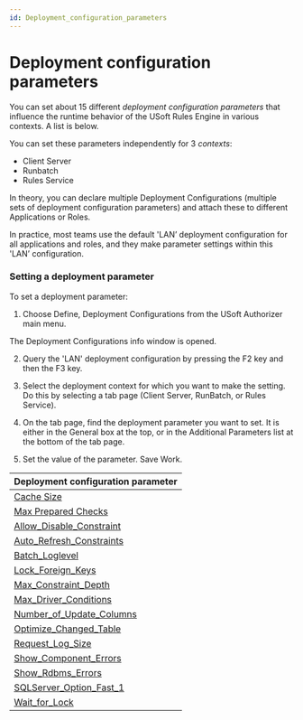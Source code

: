 ```yaml
---
id: Deployment_configuration_parameters
---
```


# Deployment configuration parameters

You can set about 15 different *deployment configuration parameters* that influence the runtime behavior of the USoft Rules Engine in various contexts. A list is below.

You can set these parameters independently for 3 *contexts*:

- Client Server
- Runbatch
- Rules Service

In theory, you can declare multiple Deployment Configurations (multiple sets of deployment configuration parameters) and attach these to different Applications or Roles.

In practice, most teams use the default 'LAN’ deployment configuration for all applications and roles, and they make parameter settings within this 'LAN’ configuration.

### Setting a deployment parameter

To set a deployment parameter:

1. Choose Define, Deployment Configurations from the USoft Authorizer main menu.

The Deployment Configurations info window is opened.

2. Query the 'LAN' deployment configuration by pressing the F2 key and then the F3 key.

3. Select the deployment context for which you want to make the setting. Do this by selecting a tab page (Client Server, RunBatch, or Rules Service).

4. On the tab page, find the deployment parameter you want to set. It is either in the General box at the top, or in the Additional Parameters list at the bottom of the tab page.

5. Set the value of the parameter. Save Work.

|**Deployment configuration parameter**|
|--------|
|[Cache Size](/Authorisation_and_access/Deployment_configurations/Cache_Size.md)|
|[Max Prepared Checks](/Authorisation_and_access/Deployment_configurations/Max_Prepared_Checks.md)|
|[Allow_Disable_Constraint](/Authorisation_and_access/Deployment_configurations/Allow_Disable_Constraint.md)|
|[Auto_Refresh_Constraints](/Authorisation_and_access/Deployment_configurations/Auto_Refresh_Constraints.md)|
|[Batch_Loglevel](/Authorisation_and_access/Deployment_configurations/Batch_Loglevel.md)|
|[Lock_Foreign_Keys](/Authorisation_and_access/Deployment_configurations/Lock_Foreign_Keys.md)|
|[Max_Constraint_Depth](/Authorisation_and_access/Deployment_configurations/Max_Constraint_Depth.md)|
|[Max_Driver_Conditions](/Authorisation_and_access/Deployment_configurations/Max_Driver_Conditions.md)|
|[Number_of_Update_Columns](/Authorisation_and_access/Deployment_configurations/Number_of_Update_Columns.md)|
|[Optimize_Changed_Table](/Authorisation_and_access/Deployment_configurations/Optimize_Changed_Table.md)|
|[Request_Log_Size](/Authorisation_and_access/Deployment_configurations/Request_Log_Size.md)|
|[Show_Component_Errors](/Authorisation_and_access/Deployment_configurations/Show_Component_Errors.md)|
|[Show_Rdbms_Errors](/Authorisation_and_access/Deployment_configurations/Show_Rdbms_Errors.md)|
|[SQLServer_Option_Fast_1](/Authorisation_and_access/Deployment_configurations/SQLServer_Option_Fast_1.md)|
|[Wait_for_Lock](/Authorisation_and_access/Deployment_configurations/Wait_for_Lock.md)|



 